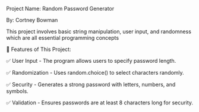Project Name: Random Password Generator

By: Cortney Bowman

This project involves basic string manipulation, user input, and randomness which are all essential programming concepts

📌 Features of This Project:

✅ User Input - The program allows users to specify password length.

✅ Randomization - Uses random.choice() to select characters randomly.

✅ Security - Generates a strong password with letters, numbers, and symbols.

✅ Validation - Ensures passwords are at least 8 characters long for security.

